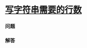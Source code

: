 # [写字符串需要的行数](https://leetcode-cn.com/problems/number-of-lines-to-write-string)

### 问题



### 解答

```

```
